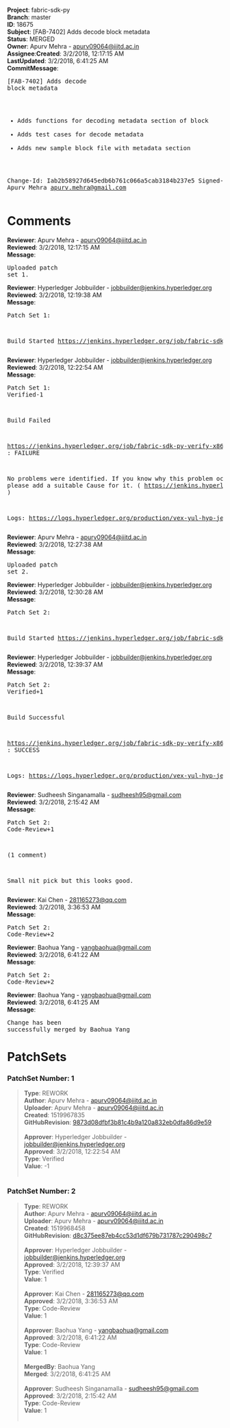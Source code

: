 <strong>Project</strong>: fabric-sdk-py</br><strong>Branch</strong>: master<br><strong>ID</strong>: 18675<br><strong>Subject</strong>: [FAB-7402] Adds decode block metadata<br><strong>Status</strong>: MERGED<br><strong>Owner</strong>: Apurv Mehra - apurv09064@iiitd.ac.in<br><strong>Assignee</strong>:<strong>Created</strong>: 3/2/2018, 12:17:15 AM<br><strong>LastUpdated</strong>: 3/2/2018, 6:41:25 AM<br><strong>CommitMessage</strong>:<br><pre>[FAB-7402] Adds decode block metadata

- Adds functions for decoding metadata section of block
- Adds test cases for decode metadata
- Adds new sample block file with metadata section

Change-Id: Iab2b58927d645edb6b761c066a5cab3184b237e5
Signed-off-by: Apurv Mehra <apurv.mehra@gmail.com>
</pre><h1>Comments</h1><strong>Reviewer</strong>: Apurv Mehra - apurv09064@iiitd.ac.in<br><strong>Reviewed</strong>: 3/2/2018, 12:17:15 AM<br><strong>Message</strong>: <pre>Uploaded patch set 1.</pre><strong>Reviewer</strong>: Hyperledger Jobbuilder - jobbuilder@jenkins.hyperledger.org<br><strong>Reviewed</strong>: 3/2/2018, 12:19:38 AM<br><strong>Message</strong>: <pre>Patch Set 1:

Build Started https://jenkins.hyperledger.org/job/fabric-sdk-py-verify-x86_64/359/</pre><strong>Reviewer</strong>: Hyperledger Jobbuilder - jobbuilder@jenkins.hyperledger.org<br><strong>Reviewed</strong>: 3/2/2018, 12:22:54 AM<br><strong>Message</strong>: <pre>Patch Set 1: Verified-1

Build Failed 

https://jenkins.hyperledger.org/job/fabric-sdk-py-verify-x86_64/359/ : FAILURE

No problems were identified. If you know why this problem occurred, please add a suitable Cause for it. ( https://jenkins.hyperledger.org/job/fabric-sdk-py-verify-x86_64/359/ )

Logs: https://logs.hyperledger.org/production/vex-yul-hyp-jenkins-3/fabric-sdk-py-verify-x86_64/359</pre><strong>Reviewer</strong>: Apurv Mehra - apurv09064@iiitd.ac.in<br><strong>Reviewed</strong>: 3/2/2018, 12:27:38 AM<br><strong>Message</strong>: <pre>Uploaded patch set 2.</pre><strong>Reviewer</strong>: Hyperledger Jobbuilder - jobbuilder@jenkins.hyperledger.org<br><strong>Reviewed</strong>: 3/2/2018, 12:30:28 AM<br><strong>Message</strong>: <pre>Patch Set 2:

Build Started https://jenkins.hyperledger.org/job/fabric-sdk-py-verify-x86_64/360/</pre><strong>Reviewer</strong>: Hyperledger Jobbuilder - jobbuilder@jenkins.hyperledger.org<br><strong>Reviewed</strong>: 3/2/2018, 12:39:37 AM<br><strong>Message</strong>: <pre>Patch Set 2: Verified+1

Build Successful 

https://jenkins.hyperledger.org/job/fabric-sdk-py-verify-x86_64/360/ : SUCCESS

Logs: https://logs.hyperledger.org/production/vex-yul-hyp-jenkins-3/fabric-sdk-py-verify-x86_64/360</pre><strong>Reviewer</strong>: Sudheesh Singanamalla - sudheesh95@gmail.com<br><strong>Reviewed</strong>: 3/2/2018, 2:15:42 AM<br><strong>Message</strong>: <pre>Patch Set 2: Code-Review+1

(1 comment)

Small nit pick but this looks good.</pre><strong>Reviewer</strong>: Kai Chen - 281165273@qq.com<br><strong>Reviewed</strong>: 3/2/2018, 3:36:53 AM<br><strong>Message</strong>: <pre>Patch Set 2: Code-Review+2</pre><strong>Reviewer</strong>: Baohua Yang - yangbaohua@gmail.com<br><strong>Reviewed</strong>: 3/2/2018, 6:41:22 AM<br><strong>Message</strong>: <pre>Patch Set 2: Code-Review+2</pre><strong>Reviewer</strong>: Baohua Yang - yangbaohua@gmail.com<br><strong>Reviewed</strong>: 3/2/2018, 6:41:25 AM<br><strong>Message</strong>: <pre>Change has been successfully merged by Baohua Yang</pre><h1>PatchSets</h1><h3>PatchSet Number: 1</h3><blockquote><strong>Type</strong>: REWORK<br><strong>Author</strong>: Apurv Mehra - apurv09064@iiitd.ac.in<br><strong>Uploader</strong>: Apurv Mehra - apurv09064@iiitd.ac.in<br><strong>Created</strong>: 1519967835<br><strong>GitHubRevision</strong>: [9873d08dfbf3b81c4b9a120a832eb0dfa86d9e59](https://github.com/hyperledger/fabric-sdk-py/commit/9873d08dfbf3b81c4b9a120a832eb0dfa86d9e59)<br><br><strong>Approver</strong>: Hyperledger Jobbuilder - jobbuilder@jenkins.hyperledger.org<br><strong>Approved</strong>: 3/2/2018, 12:22:54 AM<br><strong>Type</strong>: Verified<br><strong>Value</strong>: -1<br><br></blockquote><h3>PatchSet Number: 2</h3><blockquote><strong>Type</strong>: REWORK<br><strong>Author</strong>: Apurv Mehra - apurv09064@iiitd.ac.in<br><strong>Uploader</strong>: Apurv Mehra - apurv09064@iiitd.ac.in<br><strong>Created</strong>: 1519968458<br><strong>GitHubRevision</strong>: [d8c375ee87eb4cc53d1df679b731787c290498c7](https://github.com/hyperledger/fabric-sdk-py/commit/d8c375ee87eb4cc53d1df679b731787c290498c7)<br><br><strong>Approver</strong>: Hyperledger Jobbuilder - jobbuilder@jenkins.hyperledger.org<br><strong>Approved</strong>: 3/2/2018, 12:39:37 AM<br><strong>Type</strong>: Verified<br><strong>Value</strong>: 1<br><br><strong>Approver</strong>: Kai Chen - 281165273@qq.com<br><strong>Approved</strong>: 3/2/2018, 3:36:53 AM<br><strong>Type</strong>: Code-Review<br><strong>Value</strong>: 1<br><br><strong>Approver</strong>: Baohua Yang - yangbaohua@gmail.com<br><strong>Approved</strong>: 3/2/2018, 6:41:22 AM<br><strong>Type</strong>: Code-Review<br><strong>Value</strong>: 1<br><br><strong>MergedBy</strong>: Baohua Yang<br><strong>Merged</strong>: 3/2/2018, 6:41:25 AM<br><br><strong>Approver</strong>: Sudheesh Singanamalla - sudheesh95@gmail.com<br><strong>Approved</strong>: 3/2/2018, 2:15:42 AM<br><strong>Type</strong>: Code-Review<br><strong>Value</strong>: 1<br><br></blockquote>